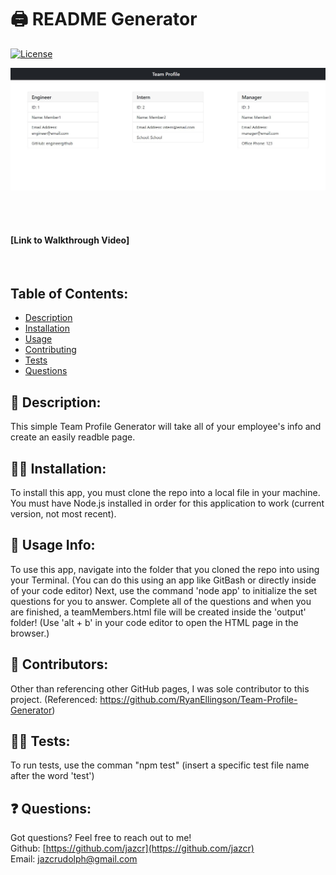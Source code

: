 
# :printer: README Generator

[![License](https://img.shields.io/badge/License-MIT%20-blue.svg)](https://opensource.org/licenses/Unlicense)

![Screenshot of HTML page](https://github.com/jazcr/Team-Profile-Generator/blob/3f343f5bc18a663df2db3c229943035ad43bab3f/assets/SS.JPG)

<br>  
<br> 

#### [Link to Walkthrough Video]
<br>

## Table of Contents: 
*  [Description](#scroll-description)
*  [Installation](#man_mechanic-installation)
*  [Usage](#book-usage-info)
*  [Contributing](#couple-contributors)
*  [Tests](#woman_scientist-tests)
*  [Questions](#-questions)



## :scroll: Description: 

This simple Team Profile Generator will take all of your employee's info and create an easily readble page. 


## :man_mechanic: Installation:

To install this app, you must clone the repo into a local file in your machine. You must have Node.js installed in order for this application to work (current version, not most recent). 


## :book: Usage Info:

To use this app, navigate into the folder that you cloned the repo into using your Terminal. (You can do this using an app like GitBash or directly inside of your code editor) Next, use the command 'node app' to initialize the set questions for you to answer. Complete all of the questions and when you are finished, a teamMembers.html file will be created inside the 'output' folder! (Use 'alt + b' in your code editor to open the HTML page in the browser.)


## :couple: Contributors:

Other than referencing other GitHub pages, I was sole contributor to this project. (Referenced: https://github.com/RyanEllingson/Team-Profile-Generator)


## :woman_scientist: Tests:

To run tests, use the comman "npm test" (insert a specific test file name after the word 'test')


## ❓ Questions:

Got questions? Feel free to reach out to me!<br>
Github: [https://github.com/jazcr](https://github.com/jazcr)<br>
Email: [jazcrudolph@gmail.com](jazcrudolph@gmail.com)


